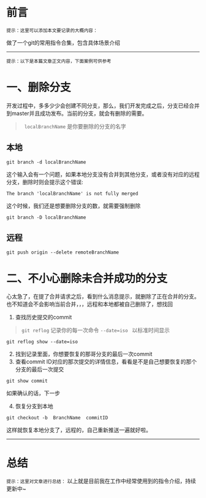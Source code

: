
# 前言

`提示：这里可以添加本文要记录的大概内容：`

做了一个git的常用指令合集，包含具体场景介绍

---

`提示：以下是本篇文章正文内容，下面案例可供参考`

# 一、删除分支

开发过程中，多多少少会创建不同分支，那么，我们开发完成之后，分支已经合并到master并且成功发布。当前的分支，就会有删除的需要。

> ` localBranchName` 是你要删除的分支的名字

##  本地

```
git branch -d localBranchName
```
这个输入会有一个问题，如果本地分支没有合并到其他分支，或者没有对应的远程分支，删除时则会提示这个错误:

`The branch 'localBranchName' is not fully merged`

这个时候，我们还是想要删除分支的数，就需要强制删除
```
git branch -D localBranchName
```
## 远程
```
git push origin --delete remoteBranchName
```
# 二、不小心删除未合并成功的分支
心太急了，在提了合并请求之后，看到什么消息提示，就删除了正在合并的分支。也不知道会不会影响当前合并，，，远程和本地都被自己删除了，想找回

 1. 查找历史提交的commit

> `git reflog` 记录你的每一次命令
> `--date=iso ` 以标准时间显示

```
git reflog show --date=iso
```

 2. 找到记录里面，你想要恢复的那哥分支的最后一次commit
 3. 查看commit ID对应的那次提交的详情信息，看看是不是自己想要恢复的那个分支的最后一次提交
 
 ```
 git show commit
 ```
如果确认的话，下一步

  4. 恢复分支到本地
```
git checkout -b  BranchName  commitID
```
这样就恢复本地分支了，远程的，自己重新推送一遍就好啦。

---

# 总结
`提示：这里对文章进行总结：`
以上就是目前我在工作中经常使用到的指令介绍，持续更新中~